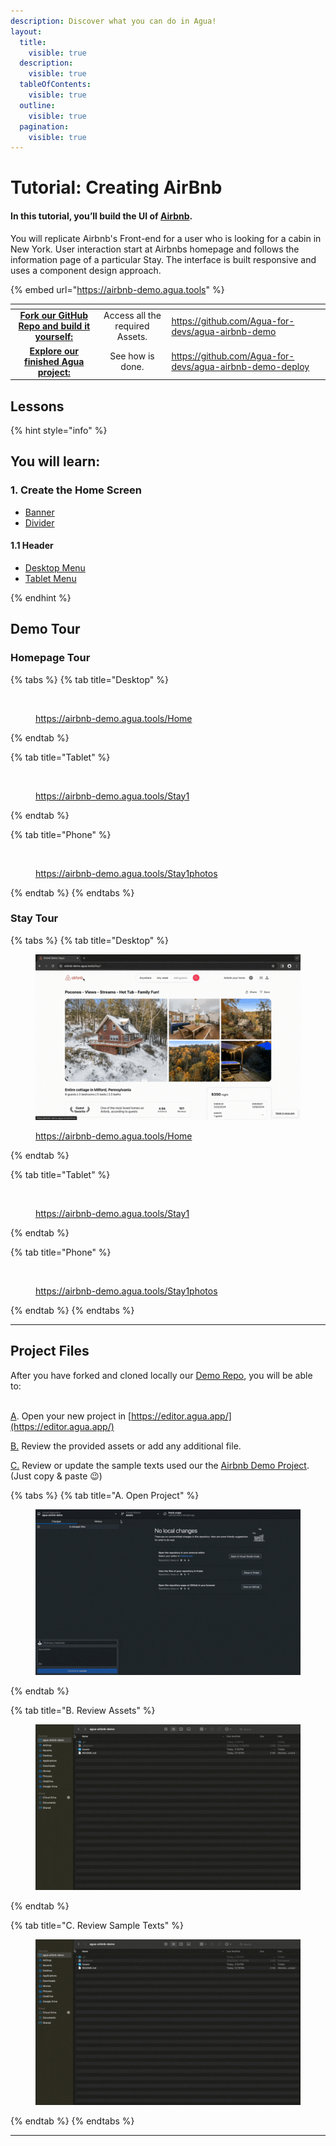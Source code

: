 ```yaml
---
description: Discover what you can do in Agua!
layout:
  title:
    visible: true
  description:
    visible: true
  tableOfContents:
    visible: true
  outline:
    visible: true
  pagination:
    visible: true
---
```


# Tutorial: Creating AirBnb

#### In this tutorial, **you’ll build the UI of**  [**Airbnb**](https://www.airbnb.com/)**.**&#x20;

You will replicate Airbnb's Front-end for a user who is looking for a cabin in New York. User interaction start at Airbnbs homepage and follows the information page of a particular Stay. The interface is built responsive and uses a component design approach.

{% embed url="https://airbnb-demo.agua.tools" %}

<table data-card-size="large" data-view="cards"><thead><tr><th align="center"></th><th align="center"></th><th data-hidden data-card-target data-type="content-ref"></th></tr></thead><tbody><tr><td align="center"><a href="https://github.com/Agua-for-devs/agua-airbnb-demo"><strong>Fork our GitHub Repo and build it yourself:</strong></a></td><td align="center">Access all the required Assets.</td><td><a href="https://github.com/Agua-for-devs/agua-airbnb-demo">https://github.com/Agua-for-devs/agua-airbnb-demo</a></td></tr><tr><td align="center"><a href="https://github.com/Agua-for-devs/agua-airbnb-demo-deploy"><strong>Explore our finished Agua project:</strong></a></td><td align="center">See how is done.</td><td><a href="https://github.com/Agua-for-devs/agua-airbnb-demo-deploy">https://github.com/Agua-for-devs/agua-airbnb-demo-deploy</a></td></tr></tbody></table>



## Lessons

{% hint style="info" %}
## You will learn:



### 1. Create the Home Screen

* [Banner](home/1.-banner.md)
* [Divider](home/2.-divider.md)

#### 1.1 Header

* [Desktop Menu](home/3.-header/3.1-desktop-menu.md)
* [Tablet Menu](home/3.-header/3.2-tablet-menu.md)


{% endhint %}



## Demo Tour

### Homepage Tour

{% tabs %}
{% tab title="Desktop" %}
<figure><img src="../../.gitbook/assets/desktop_home_tour-min.gif" alt=""><figcaption><p><a href="https://airbnb-demo.agua.tools/Home">https://airbnb-demo.agua.tools/Home</a></p></figcaption></figure>
{% endtab %}

{% tab title="Tablet" %}
<figure><img src="../../.gitbook/assets/tablet_home_tour-min.gif" alt=""><figcaption><p><a href="https://airbnb-demo.agua.tools/Stay1">https://airbnb-demo.agua.tools/Stay1</a></p></figcaption></figure>
{% endtab %}

{% tab title="Phone" %}
<figure><img src="../../.gitbook/assets/mobile_home_tour-min.gif" alt=""><figcaption><p><a href="https://airbnb-demo.agua.tools/Stay1photos">https://airbnb-demo.agua.tools/Stay1photos</a></p></figcaption></figure>
{% endtab %}
{% endtabs %}

### Stay Tour

{% tabs %}
{% tab title="Desktop" %}
<figure><img src="../../.gitbook/assets/desktop_stay_1_photos_tour-min.gif" alt=""><figcaption><p><a href="https://airbnb-demo.agua.tools/Home">https://airbnb-demo.agua.tools/Home</a></p></figcaption></figure>
{% endtab %}

{% tab title="Tablet" %}
<figure><img src="../../.gitbook/assets/tablet_stay_1_tour-min.gif" alt=""><figcaption><p><a href="https://airbnb-demo.agua.tools/Stay1">https://airbnb-demo.agua.tools/Stay1</a></p></figcaption></figure>
{% endtab %}

{% tab title="Phone" %}
<figure><img src="../../.gitbook/assets/mobile_stay_1_tour-min.gif" alt=""><figcaption><p><a href="https://airbnb-demo.agua.tools/Stay1photos">https://airbnb-demo.agua.tools/Stay1photos</a></p></figcaption></figure>
{% endtab %}
{% endtabs %}

***



## Project Files

After you have forked and cloned locally our [Demo Repo](https://github.com/Agua-for-devs/agua-airbnb-demo), you will be able to:

\
[A](./#a.-open-project). Open your new project in [https://editor.agua.app/](https://editor.agua.app/)

[B.](./#b.-review-assets) Review the provided assets or add any additional file.&#x20;

[C.](./#c.-review-sample-texts) Review or update the sample texts used our the [Airbnb Demo Project](https://airbnb-demo.agua.tools/). (Just copy & paste 😉)



{% tabs %}
{% tab title="A. Open Project" %}
<figure><img src="../../.gitbook/assets/Open_project-min (2).gif" alt=""><figcaption></figcaption></figure>
{% endtab %}

{% tab title="B. Review Assets" %}
<figure><img src="../../.gitbook/assets/Review_assets-min (2).gif" alt=""><figcaption></figcaption></figure>
{% endtab %}

{% tab title="C. Review Sample Texts" %}
<figure><img src="../../.gitbook/assets/Review_texts-min (2).gif" alt=""><figcaption></figcaption></figure>
{% endtab %}
{% endtabs %}

***
